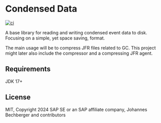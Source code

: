 Condensed Data
==============

[![ci](https://github.com/parttimenerd/condensed-data/actions/workflows/ci.yml/badge.svg)](https://github.com/parttimenerd/condensed-data/actions/workflows/ci.yml)

A base library for reading and writing condensed event data
to disk. Focusing on a simple, yet space saving, format.

The main usage will be to compress JFR files related to GC.
This project might later also include the compressor and a
compressing JFR agent.

Requirements
------------
JDK 17+

License
-------
MIT, Copyright 2024 SAP SE or an SAP affiliate company, Johannes Bechberger and contributors